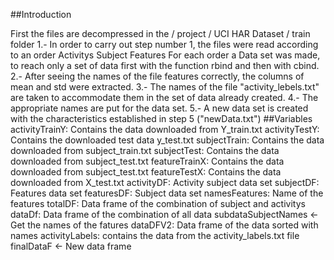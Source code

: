##Introduction

First the files are decompressed in the / project / UCI HAR Dataset / train folder
1.- In order to carry out step number 1, the files were read according to an order
Activitys
Subject
Features
For each order a Data set was made, to reach only a set of data first with the function rbind and then with cbind.
2.- After seeing the names of the file features correctly, the columns of mean and std were extracted.
3.- The names of the file "activity_lebels.txt" are taken to accommodate them in the set of data already created.
4.- The appropriate names are put for the data set.
5.- A new data set is created with the characteristics established in step 5 ("newData.txt")
##Variables
activityTrainY: Contains the data downloaded from Y_train.txt
activityTestY: Contains the downloaded test data y_test.txt
subjectTrain: Contains the data downloaded from subject_train.txt
subjectTest: Contains the data downloaded from subject_test.txt
featureTrainX: Contains the data downloaded from subject_test.txt
featureTestX: Contains the data downloaded from X_test.txt
activityDF: Activity subject data set
subjectDF: Features data set
featuresDF: Subject data set
namesFeatures: Name of the features
totalDF: Data frame of the combination of subject and activitys
dataDf: Data frame of the combination of all data
subdataSubjectNames <- Get the names of the fatures
dataDFV2: Data frame of the data sorted with names
activityLabels: contains the data from the activity_labels.txt file
finalDataF <- New data frame